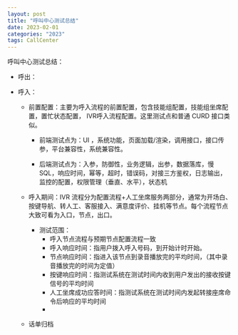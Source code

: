 ```yaml
---
layout: post
title: "呼叫中心测试总结"
date: 2023-02-01
categories: "2023"
tags: CallCenter
---
```


呼叫中心测试总结：

- 呼出：
- 呼入：

  - 前置配置：主要为呼入流程的前置配置，包含技能组配置，技能组坐席配置，置忙状态配置， IVR呼入流程配置。这里测试点和普通 CURD 接口类似。

    - 前端测试点为：UI ，系统功能，页面加载/渲染，调用接口，接口传参，平台兼容性，系统兼容性。

    - 后端测试点为：入参，防御性，业务逻辑，出参，数据落库，慢 SQL，响应时间，幂等，超时，错误码，对接三方鉴权，日志输出，监控的配置，权限管理（垂直、水平），状态机
  - 呼入期间：IVR 流程分为配置流程+人工坐席服务两部分，通常为开场白、按键导航、转人工、客服接入、满意度评价、挂机等节点。每个流程节点大致可看为入口，节点，出口。
      - 测试范围：
          - 呼入节点流程与预期节点配置流程一致
          - 呼入响应时间：指用户拨入呼入号码，到开始计时开始。
          - 节点响应时间：指进入该节点到录音播放完的平均时间，（其中录音播放完的时间为定值）
          - 按键响应时间：指测试系统在测试时间内收到用户发出的接收按键信号的平均时间
          - 人工坐席成功应答时间：指测试系统在测试时间内发起转接座席命令后响应的平均时间
          - 
  - 话单归档
          
    

